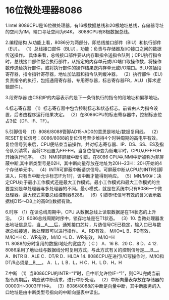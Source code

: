 # 16位微处理器8086

1.Intel 8086CPU是16位微处理器，有16根数据总线和20根地址总线，存储器寻址的空间为1M，端口寻址空间为64K。
 8088CPU有8根数据总线。

2.编程结构
 从功能上看，8086分为两部分，即总线接口部件（BIU）和执行部件（EU）。
 （1）总线接口部件（BLU），功能：负责与存储器及I/O接口之间的数据传送操作。
 具体来看，总线接口部件要从内存取指令送指令队列；CPU执行指令时，总线接口部件配合执行部件，从指定的内存单元或I/O端口取操作数，将操作数传送给执行部件，或将执行部件的操作结果送内存单元或I/O端口。BLU包括段寄存器，指令指针寄存器，地址加法器和指令队列缓冲器。
 （2）执行部件（EU）负责指令的执行，包括通用寄存器，专用寄存器，标志寄存器FR，ALU（算术逻辑部件）。

3.段寄存器
 由CS和IP的内容表示的是下一条待执行的指令的段地址和偏移地址。

4.标志寄存器
 （1）标志寄存器中包含控制标志和状态标志。前者由人为指令设置，后者由程序运行结果决定。
 （2）在8086CPU的标志寄存器中，控制标志位占3位（DF、IF、TF）。
 
5.引脚信号
 （1）8086/8088管脚AD15~AD0的意思是地址/数据复用线。
 （2）RESET复位信号：8086/8088的复位信号至少维持4个时钟周期的高电平有效。复位信号到来后，CPU便结束当前操作，并对标志寄存器、IP、DS、SS、ES及指令队列清零，而将CS设置为FFFFH。当复位信号变为低电平时，CPU从FFFF0H开始执行程序。
 （3）NMI非屏蔽中断引脚。在8086 CPU中,NMI中断被称为非屏蔽中断,其中断类型号是02H，其中断向量存放在地址为20H~23H：20H开始的4个存储单元中。
 （4）INTR可屏蔽中断请求信号。可屏蔽中断从CPU的INTR引脚进入，只有当中断允许标志IF为1时，该中断才能得到响应。
 （5）MN/MX#：决定CPU处于最小工作模式还是最大工作模式。最小工作模式和最大工作模式的主要差别是单处理器与多处理器的不同。最小模式，就是在系统中只有8086一个微处理器。最大模式需要总线控制器8288。
 （6）引脚BHE信号有效的含义表示数据线D15～D8上的高8位数据有效。
 
6.时序
 （1）在读总线周期中，CPU 从数据总线上读取数据是在T4状态的上升沿。
 （2）8086总线周期时序中，锁存地址是在T1状态。 
 （3）10.	当微处理器发出地址信息后，当__A___后，通知接口芯片，片选信号CE已稳定，输入口已与数据总线接通，微处理器可以进行操作。
	A．RD有效， M/IO=L	B．RD有效， M/IO=H 
	C．WR有效，M/IO =L	D．WR有效， M/IO=H	
11.	8088的分时复用的数据/地址的宽度为（  C   ）
 A．16      B．20      C．8       D．4
12.	8086采用了地址线与数据线分时复用方式，与此方式有关的控制信号是___B__。
	A．INTR     B．ALE	C．DT/R	D．HLDA
14.	8086CPU在进行I/O写操作时，M/IO和DT/R必须是__B___。
	A．L，L	B．L，H	C．H，L	D．H，H


7.中断
 （1）当8086CPU的INTR=“1”时，且中断允许位IF=“1”，则CPU完成当前指令周期后，响应该中断请求，进行中断处理。
 （2）中断向量表存放在存储器的00000H~0003FFH中。
 （3）8086/8088的中断是向量中断，其中断服务的入口地址是由中断类型号指向的中断向量表中读出。